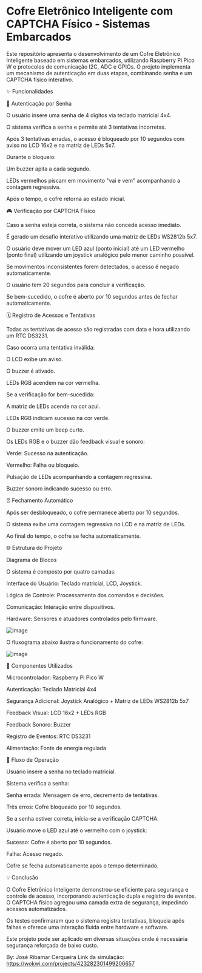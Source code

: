 # Cofre Eletrônico Inteligente com CAPTCHA Físico - Sistemas Embarcados

Este repositório apresenta o desenvolvimento de um Cofre Eletrônico Inteligente baseado em sistemas embarcados, utilizando Raspberry Pi Pico W e protocolos de comunicação I2C, ADC e GPIOs. O projeto implementa um mecanismo de autenticação em duas etapas, combinando senha e um CAPTCHA físico interativo.

✨ Funcionalidades

🔑 Autenticação por Senha

O usuário insere uma senha de 4 dígitos via teclado matricial 4x4.

O sistema verifica a senha e permite até 3 tentativas incorretas.

Após 3 tentativas erradas, o acesso é bloqueado por 10 segundos com aviso no LCD 16x2 e na matriz de LEDs 5x7.

Durante o bloqueio:

Um buzzer apita a cada segundo.

LEDs vermelhos piscam em movimento "vai e vem" acompanhando a contagem regressiva.

Após o tempo, o cofre retorna ao estado inicial.

🎮 Verificação por CAPTCHA Físico

Caso a senha esteja correta, o sistema não concede acesso imediato.

É gerado um desafio interativo utilizando uma matriz de LEDs WS2812b 5x7.

O usuário deve mover um LED azul (ponto inicial) até um LED vermelho (ponto final) utilizando um joystick analógico pelo menor caminho possível.

Se movimentos inconsistentes forem detectados, o acesso é negado automaticamente.

O usuário tem 20 segundos para concluir a verificação.

Se bem-sucedido, o cofre é aberto por 10 segundos antes de fechar automaticamente.

🗓 Registro de Acessos e Tentativas

Todas as tentativas de acesso são registradas com data e hora utilizando um RTC DS3231.

Caso ocorra uma tentativa inválida:

O LCD exibe um aviso.

O buzzer é ativado.

LEDs RGB acendem na cor vermelha.

Se a verificação for bem-sucedida:

A matriz de LEDs acende na cor azul.

LEDs RGB indicam sucesso na cor verde.

O buzzer emite um beep curto.

Os LEDs RGB e o buzzer dão feedback visual e sonoro:

Verde: Sucesso na autenticação.

Vermelho: Falha ou bloqueio.

Pulsação de LEDs acompanhando a contagem regressiva.

Buzzer sonoro indicando sucesso ou erro.

⏰ Fechamento Automático

Após ser desbloqueado, o cofre permanece aberto por 10 segundos.

O sistema exibe uma contagem regressiva no LCD e na matriz de LEDs.

Ao final do tempo, o cofre se fecha automaticamente.

🌐 Estrutura do Projeto

Diagrama de Blocos

O sistema é composto por quatro camadas:

Interface do Usuário: Teclado matricial, LCD, Joystick.

Lógica de Controle: Processamento dos comandos e decisões.

Comunicação: Interação entre dispositivos.

Hardware: Sensores e atuadores controlados pelo firmware.


![image](https://github.com/user-attachments/assets/067401de-9e86-4bb9-a8cc-bde9f48bd813)

O fluxograma abaixo ilustra o funcionamento do cofre:


![image](https://github.com/user-attachments/assets/a7bcf5e9-f01b-43f2-b0c0-4581fa3b2654)

🔧 Componentes Utilizados

Microcontrolador: Raspberry Pi Pico W

Autenticação: Teclado Matricial 4x4

Segurança Adicional: Joystick Analógico + Matriz de LEDs WS2812b 5x7

Feedback Visual: LCD 16x2 + LEDs RGB

Feedback Sonoro: Buzzer

Registro de Eventos: RTC DS3231

Alimentação: Fonte de energia regulada

🔄 Fluxo de Operação

Usuário insere a senha no teclado matricial.

Sistema verifica a senha:

Senha errada: Mensagem de erro, decremento de tentativas.

Três erros: Cofre bloqueado por 10 segundos.

Se a senha estiver correta, inícia-se a verificação CAPTCHA.

Usuário move o LED azul até o vermelho com o joystick:

Sucesso: Cofre é aberto por 10 segundos.

Falha: Acesso negado.

Cofre se fecha automaticamente após o tempo determinado.

💡 Conclusão

O Cofre Eletrônico Inteligente demonstrou-se eficiente para segurança e controle de acesso, incorporando autenticação dupla e registro de eventos. O CAPTCHA físico agregou uma camada extra de segurança, impedindo acessos automatizados.

Os testes confirmaram que o sistema registra tentativas, bloqueia após falhas e oferece uma interação fluida entre hardware e software.

Este projeto pode ser aplicado em diversas situações onde é necessária segurança reforçada de baixo custo.

By: José Ribamar Cerqueira
Link da simulação: https://wokwi.com/projects/423282301499206657
